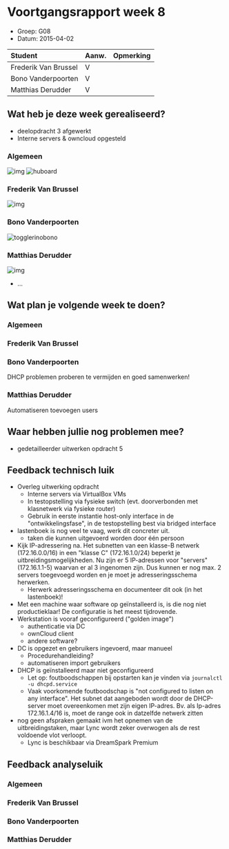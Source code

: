 # Voortgangsrapport week 8

* Groep: G08
* Datum: 2015-04-02

| Student               | Aanw. | Opmerking |
| :---                  | :---  | :---      |
| Frederik Van Brussel  |  V    |           |
| Bono Vanderpoorten    |  V    |           |
| Matthias Derudder     |  V    |           |

## Wat heb je deze week gerealiseerd?

- deelopdracht 3 afgewerkt
- Interne servers & owncloud opgesteld


### Algemeen

![img](http://puu.sh/gYCVa/ba8b6c18a5.png)
![huboard](http://puu.sh/gYCY0/5fabc567c7.png)

### Frederik Van Brussel

 ![img](http://puu.sh/gYCLY/4b39613ecd.png)


### Bono Vanderpoorten

![togglerinobono](http://puu.sh/gYD69/8113c823b1.png)


### Matthias Derudder
 ![img](http://i.imgur.com/tHOEwyc.jpg)

* ...



## Wat plan je volgende week te doen?

### Algemeen
### Frederik Van Brussel
### Bono Vanderpoorten
DHCP problemen proberen te vermijden en goed samenwerken!
### Matthias Derudder
Automatiseren toevoegen users

## Waar hebben jullie nog problemen mee?

* gedetailleerder uitwerken opdracht 5

## Feedback technisch luik

- Overleg uitwerking opdracht
    - Interne servers via VirtualBox VMs
    - In testopstelling via fysieke switch (evt. doorverbonden met klasnetwerk via fysieke router)
    - Gebruik in eerste instantie host-only interface in de "ontwikkelingsfase", in de testopstelling best via bridged interface
- lastenboek is nog veel te vaag, werk dit concreter uit.
    - taken die kunnen uitgevoerd worden door één persoon
- Kijk IP-adressering na. Het subnetten van een klasse-B netwerk (172.16.0.0/16) in een "klasse C" (172.16.1.0/24) beperkt je uitbreidingsmogelijkheden. Nu zijn er 5 IP-adressen voor "servers" (172.16.1.1-5) waarvan er al 3 ingenomen zijn. Dus kunnen er nog max. 2 servers toegevoegd worden en je moet je adresseringsschema herwerken.
    - Herwerk adresseringsschema en documenteer dit ook (in het lastenboek)!
- Met een machine waar software op geïnstalleerd is, is die nog niet productieklaar! De configuratie is het meest tijdrovende.
- Werkstation is vooraf geconfigureerd ("golden image")
    - authenticatie via DC
    - ownCloud client
    - andere software?
- DC is opgezet en gebruikers ingevoerd, maar manueel
    - Procedurehandleiding?
    - automatiseren import gebruikers
- DHCP is geïnstalleerd maar niet geconfigureerd
    - Let op: foutboodschappen bij opstarten kan je vinden via `journalctl -u dhcpd.service`
    - Vaak voorkomende foutboodschap is "not configured to listen on any interface". Het subnet dat aangeboden wordt door de DHCP-server moet overeenkomen met zijn eigen IP-adres. Bv. als Ip-adres 172.16.1.4/16 is, moet de range ook in datzelfde netwerk zitten
- nog geen afspraken gemaakt ivm het opnemen van de uitbreidingstaken, maar Lync wordt zeker overwogen als de rest voldoende vlot verloopt.
    - Lync is beschikbaar via DreamSpark Premium

## Feedback analyseluik

### Algemeen

### Frederik Van Brussel
### Bono Vanderpoorten
### Matthias Derudder

